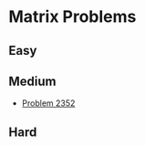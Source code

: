 # Matrix Problems

## Easy

## Medium
- [Problem 2352](../problems/2352_equal_row_and_column_pairs/README.md)

## Hard

